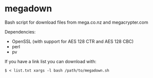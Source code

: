 megadown
========

Bash script for download files from mega.co.nz and megacrypter.com

Dependencies:

* OpenSSL (with support for AES 128 CTR and AES 128 CBC)
* perl
* pv

If you have a link list you can download with:

```
$ < list.txt xargs -l bash /path/to/megadown.sh
```
